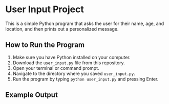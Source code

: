 # User Input Project

This is a simple Python program that asks the user for their name, age, and location, and then prints out a personalized message.

## How to Run the Program

1. Make sure you have Python installed on your computer.
2. Download the `user_input.py` file from this repository.
3. Open your terminal or command prompt.
4. Navigate to the directory where you saved `user_input.py`.
5. Run the program by typing `python user_input.py` and pressing Enter.

## Example Output

